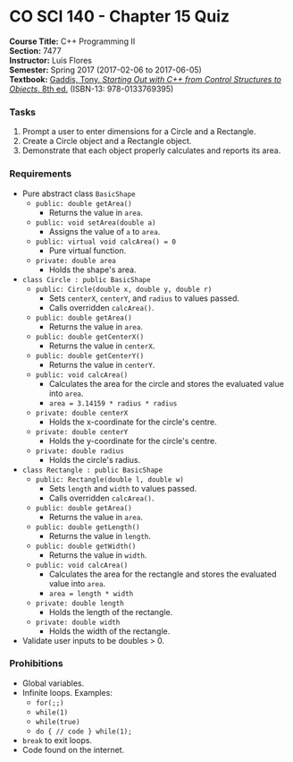 # CO SCI 140 - Chapter 15 Quiz
**Course Title:** C++ Programming II<br/>
**Section:** 7477<br/>
**Instructor:** Luis Flores<br/>
**Semester:** Spring 2017 (2017-02-06 to 2017-06-05)<br/>
**Textbook:** [Gaddis, Tony. _Starting Out with C++ from Control Structures to Objects_. 8th ed.](https://www.pearsonhighered.com/program/Gaddis-Starting-Out-with-C-from-Control-Structures-to-Objects-plus-My-Programming-Lab-with-Pearson-e-Text-Access-Card-Package-8th-Edition/PGM112149.html) (ISBN-13: 978-0133769395)

### Tasks
1. Prompt a user to enter dimensions for a Circle and a Rectangle.
2. Create a Circle object and a Rectangle object.
3. Demonstrate that each object properly calculates and reports its area.

### Requirements
* Pure abstract class `BasicShape`
    * `public: double getArea()`
        * Returns the value in `area`.
    * `public: void setArea(double a)`
        * Assigns the value of `a` to `area`.
    * `public: virtual void calcArea() = 0`
        * Pure virtual function.
    * `private: double area`
        * Holds the shape's area.
* `class Circle : public BasicShape`
    * `public: Circle(double x, double y, double r)`
        * Sets `centerX`, `centerY`, and `radius` to values passed.
        * Calls overridden `calcArea()`.
    * `public: double getArea()`
        * Returns the value in `area`.
    * `public: double getCenterX()`
        * Returns the value in `centerX`.
    * `public: double getCenterY()`
        * Returns the value in `centerY`.
    * `public: void calcArea()`
        * Calculates the area for the circle and stores the evaluated value into `area`.
        * `area = 3.14159 * radius * radius`
    * `private: double centerX`
        * Holds the x-coordinate for the circle's centre.
    * `private: double centerY`
        * Holds the y-coordinate for the circle's centre.
    * `private: double radius`
        * Holds the circle's radius.
* `class Rectangle : public BasicShape`
    * `public: Rectangle(double l, double w)`
        * Sets `length` and `width` to values passed.
        * Calls overridden `calcArea()`.
    * `public: double getArea()`
        * Returns the value in `area`.
    * `public: double getLength()`
        * Returns the value in `length`.
    * `public: double getWidth()`
        * Returns the value in `width`.
    * `public: void calcArea()`
        * Calculates the area for the rectangle and stores the evaluated value into `area`.
        * `area = length * width`
    * `private: double length`
        * Holds the length of the rectangle.
    * `private: double width`
        * Holds the width of the rectangle.
* Validate user inputs to be doubles > 0.

### Prohibitions
* Global variables.
* Infinite loops. Examples:
    * `for(;;)`
    * `while(1)`
    * `while(true)`
    * `do { // code } while(1);`
* `break` to exit loops.
* Code found on the internet.
